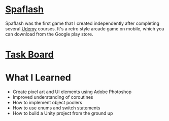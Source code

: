 # <a href="https://play.google.com/store/apps/details?id=com.flash.spaflash" target="_blank">Spaflash</a>
Spaflash was the first game that I created independently after completing several <a href="https://www.udemy.com" target="_blank">Udemy</a> courses. It's a retro style arcade game on mobile, which you can download from the Google play store.
# <a href="https://trello.com/b/cvaJMUgi/spaflash" target="_blank">Task Board</a>
# What I Learned
  <ul>
    <li>Create pixel art and UI elements using Adobe Photoshop</li>
    <li>Improved understanding of coroutines</li>
    <li>How to implement object poolers</li>
    <li>How to use enums and switch statements</li>
    <li>How to build a Unity project from the ground up</li>
  </ul>
